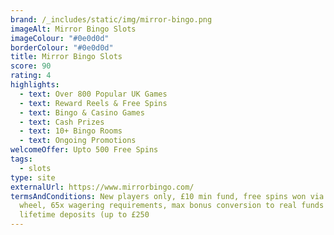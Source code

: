 ```yaml
---
brand: /_includes/static/img/mirror-bingo.png
imageAlt: Mirror Bingo Slots
imageColour: "#0e0d0d"
borderColour: "#0e0d0d"
title: Mirror Bingo Slots
score: 90
rating: 4
highlights:
  - text: Over 800 Popular UK Games
  - text: Reward Reels & Free Spins
  - text: Bingo & Casino Games
  - text: Cash Prizes
  - text: 10+ Bingo Rooms
  - text: Ongoing Promotions
welcomeOffer: Upto 500 Free Spins
tags:
  - slots
type: site
externalUrl: https://www.mirrorbingo.com/
termsAndConditions: New players only, £10 min fund, free spins won via mega
  wheel, 65x wagering requirements, max bonus conversion to real funds equal to
  lifetime deposits (up to £250
---
```

